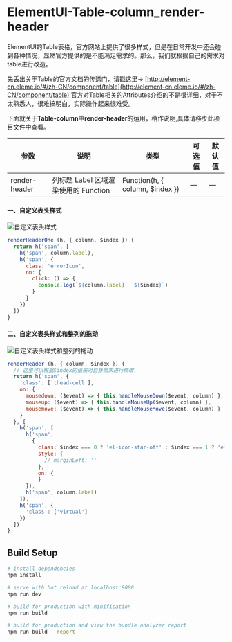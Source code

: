 # ElementUI-Table-column_render-header
ElementUI的Table表格，官方网站上提供了很多样式，但是在日常开发中还会碰到各种情况，显然官方提供的是不能满足需求的。那么，我们就根据自己的需求对table进行改造。

先丢出关于Table的官方文档的传送门，请戳这里→ [http://element-cn.eleme.io/#/zh-CN/component/table](http://element-cn.eleme.io/#/zh-CN/component/table)
官方对Table相关的Attributes介绍的不是很详细，对于不太熟悉人，很难搞明白，实际操作起来很难受。

下面就关于**Table-column**中**render-header**的运用，稍作说明,具体请移步此项目文件中查看。

|参数|说明|类型|可选值|默认值|
|-|-|-|-|-|
|render-header|列标题 Label 区域渲染使用的 Function|Function(h, { column, $index })|—|—|

#### 一、自定义表头样式
![自定义表头样式](https://github.com/darkerxi/ElementUI-Table-column_render-header/raw/master/My_image/tableHead.jpg)
```js
renderHeaderOne (h, { column, $index }) {
  return h('span', [
    h('span', column.label),
    h('span', {
      class: 'errorIcon',
      on: {
        click: () => {
          console.log(`${column.label}   ${$index}`)
        }
      }
    })
  ])
}
```

#### 二、自定义表头样式和整列的拖动
![自定义表头样式和整列的拖动](https://github.com/darkerxi/ElementUI-Table-column_render-header/raw/master/My_image/tableDrag.gif)
```js
renderHeader (h, { column, $index }) {
  // 这里可以根据$index的值来对自身需求进行修改，
  return h('span', {
    'class': ['thead-cell'],
    on: {
      mousedown: ($event) => { this.handleMouseDown($event, column) },
      mouseup: ($event) => { this.handleMouseUp($event, column) },
      mousemove: ($event) => { this.handleMouseMove($event, column) }
    }
  }, [
    h('span', [
      h('span',
        {
          class: $index === 0 ? 'el-icon-star-off' : $index === 1 ? 'el-icon-time' : $index === 2 ? 'el-icon-location' : '',
          style: {
            // marginLeft: ''
          },
          on: {
          }
      }),
      h('span', column.label)
    ]),
    h('span', {
      'class': ['virtual']
    })
  ])
}
```

## Build Setup

``` bash
# install dependencies
npm install

# serve with hot reload at localhost:8080
npm run dev

# build for production with minification
npm run build

# build for production and view the bundle analyzer report
npm run build --report
```

